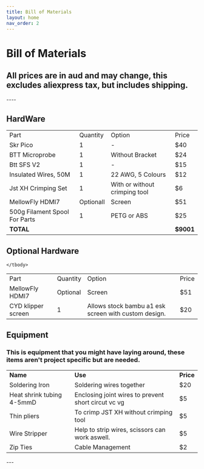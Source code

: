 ```yaml
---
title: Bill of Materials
layout: home
nav_order: 2
---
```



<h1>Bill of Materials</h1>
<h2><b>All prices are in aud and may change, this excludes aliexpress tax, but includes shipping.</b></h2>
----
<h2>HardWare</h2>
<table>
    <tbody>
        <tr>
            <td>Part</td>
            <td>Quantity</td>
            <td>Option</td>
            <td>Price</td>
        </tr>
        <tr>
            <td>Skr Pico</td>
            <td>1</td>
            <td>-</td>
            <td>$40</td>
        </tr>
        <tr>
            <td>BTT Microprobe</td>
            <td>1</td>
            <td>Without Bracket</td>
            <td>$24</td>
        </tr>
        <tr>
            <td>Btt SFS V2</td>
            <td>1</td>
            <td>-</td>
            <td>$15</td>
        </tr>
        <tr>
            <td>Insulated Wires, 50M</td>
            <td>1</td>
            <td>22 AWG, 5 Colours</td>
            <td>$12</td>
        </tr>
        <tr>
            <td>Jst XH Crimping Set</td>
            <td>1</td>
            <td>With or without crimping tool</td>
            <td>$6</td>
        </tr>
        <tr>
            <td>MellowFly HDMI7</td>
            <td>Optionall</td>
            <td>Screen</td>
            <td>$51</td>
        </tr>
        <tr>
            <td>500g Filament Spool For Parts</td>
            <td>1</td>
            <td>PETG or ABS</td>
            <td>$25</td>
        </tr>
        <tr>
            <td><b>TOTAL</b></td>
            <td></td>
            <td></td>
            <td><b>$9001</b></td>
        </tr>
    </tbody>
</table>

<h2>Optional Hardware</h2>
<table>
        <tr>
            <td>Part</td>
            <td>Quantity</td>
            <td>Option</td>
            <td>Price</td>
        </tr>
        <tr>
            <td>MellowFly HDMI7</td>
            <td>Optional</td>
            <td>Screen</td>
            <td>$51</td>
        </tr>
        <tr>
            <td>CYD klipper screen</td>
            <td>1</td>
            <td>Allows stock bambu a1 esk screen with custom design.</td>
            <td>$20</td>
        </tr>
        
    </tbody>
</table>

<h2>Equipment</h2>
<h3>This is equipment that you might have laying around, these items aren't project specific but are needed.</h3>
<table>
    <tbody>
        <tr>
            <td><b>Name</b></td>
            <td><b>Use</b></td>
            <td><b>Price</b></td>
        </tr>
        <tr>
            <td>Soldering Iron</td>
            <td>Soldering wires together</td>
            <td>$20</td>
        </tr>
        <tr>
            <td>Heat shrink tubing 4-5mmD</td>
            <td>Enclosing joint wires to prevent short circut vc vg</td>
            <td>$5</td>
        </tr>
        <tr>
            <td>Thin pliers</td>
            <td>To crimp JST XH without crimping tool</td>
            <td>$5</td>
        </tr>
        <tr>
            <td>Wire Stripper</td>
            <td>Help to strip wires, scissors can work aswell.</td>
            <td>$5</td>
        </tr>
        <tr>
            <td>Zip Ties</td>
            <td>Cable Management</td>
            <td>$2</td>
        </tr>
    </tbody>
</table>
---